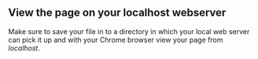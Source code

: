 ## View the page on your localhost webserver

Make sure to save your file in to a directory in which your local web server can pick it up and with your Chrome browser view your page from _localhost_.



